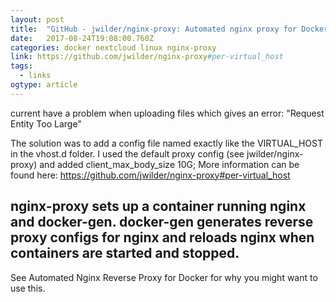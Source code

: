 ```yaml
---
layout: post 
title:  "GitHub - jwilder/nginx-proxy: Automated nginx proxy for Docker containers using docker-gen" 
date:   2017-08-24T19:08:00.760Z 
categories: docker nextcloud linux nginx-proxy
link: https://github.com/jwilder/nginx-proxy#per-virtual_host 
tags:
  - links
ogtype: article 
---
```


current have a problem when uploading files which gives an error: "Request Entity Too Large"

The solution was to add a config file named exactly like the VIRTUAL_HOST in the vhost.d folder.
I used the default proxy config (see jwilder/nginx-proxy) and added client_max_body_size 10G;
More information can be found here: https://github.com/jwilder/nginx-proxy#per-virtual_host


## nginx-proxy sets up a container running nginx and docker-gen. docker-gen generates reverse proxy configs for nginx and reloads nginx when containers are started and stopped.

See Automated Nginx Reverse Proxy for Docker for why you might want to use this.

